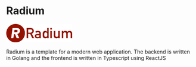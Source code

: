 # Radium

<img src="https://github.com/ecnepsnai/radium/raw/master/static/img/full_light.png" height="50px">

Radium is a template for a modern web application. The backend is written in Golang and the frontend is written in Typescript using ReactJS
